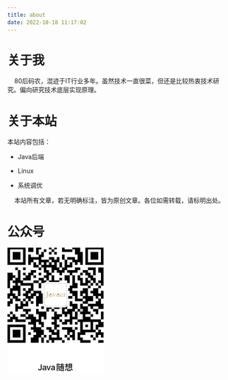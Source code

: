 ```yaml
---
title: about
date: 2022-10-18 11:17:02
---
```


# 关于我

    80后码农，混迹于IT行业多年。虽然技术一直很菜，但还是比较热衷技术研究。偏向研究技术底层实现原理。

# 关于本站

本站内容包括：

- Java后端

- Linux

- 系统调优

    本站所有文章，若无明确标注，皆为原创文章。各位如需转载，请标明出处。

# 公众号

![](./javaer.jpg)

